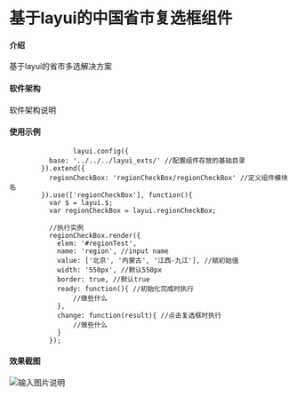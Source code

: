 # 基于layui的中国省市复选框组件

#### 介绍
基于layui的省市多选解决方案

#### 软件架构
软件架构说明


#### 使用示例


```
                layui.config({
		  base: '../../../layui_exts/' //配置组件存放的基础目录
		}).extend({
		  regionCheckBox: 'regionCheckBox/regionCheckBox' //定义组件模块名
		}).use(['regionCheckBox'], function(){
		  var $ = layui.$;
		  var regionCheckBox = layui.regionCheckBox;
		  
		  //执行实例
		  regionCheckBox.render({
			elem: '#regionTest',
			name: 'region', //input name
			value: ['北京', '内蒙古', '江西-九江'], //赋初始值
			width: '550px', //默认550px
			border: true, //默认true
			ready: function(){ //初始化完成时执行
				//做些什么
			},
			change: function(result){ //点击复选框时执行
				//做些什么
			}
		  });
```

#### 效果截图
![输入图片说明](https://images.gitee.com/uploads/images/2020/0501/162713_b6e03da0_5563527.png "微信截图_20200501162544.png")
